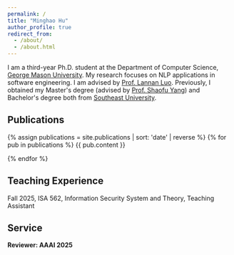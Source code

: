 ```yaml
---
permalink: /
title: "Minghao Hu"
author_profile: true
redirect_from: 
  - /about/
  - /about.html
---
```


I am a third-year Ph.D. student at the Department of Computer Science, [George Mason University](https://www.gmu.edu/). My research focuses on NLP applications in software engineering. I am advised by [Prof. Lannan Luo](https://lannan.github.io/). Previously, I obtained my Master's degree (advised by [Prof. Shaofu Yang](https://sfyangcs.github.io/)) and Bachelor's degree both from [Southeast University](https://www.seu.edu.cn/). 



## Publications

{% assign publications = site.publications | sort: 'date' | reverse %}
{% for pub in publications %}
{{ pub.content }}

{% endfor %}

## Teaching Experience

Fall 2025, ISA 562, Information Security System and Theory, Teaching Assistant

## Service

**Reviewer: AAAI 2025**



